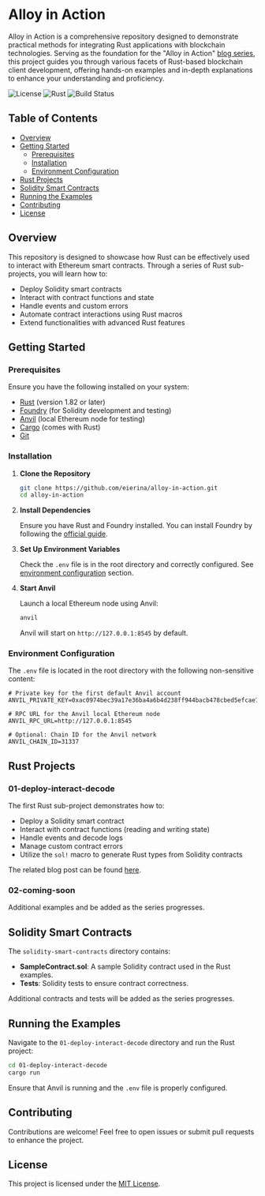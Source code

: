 # Alloy in Action

Alloy in Action is a comprehensive repository designed to demonstrate practical methods for integrating Rust applications with blockchain technologies. Serving as the foundation for the "Alloy in Action" [blog series](https://block-zero.io/blog/alloy-in-action/introduction), this project guides you through various facets of Rust-based blockchain client development, offering hands-on examples and in-depth explanations to enhance your understanding and proficiency.

![License](https://img.shields.io/badge/license-MIT-blue.svg)
![Rust](https://img.shields.io/badge/rust-1.82+-lightgray.svg)
![Build Status](https://img.shields.io/badge/build-passing-brightgreen.svg)

## Table of Contents

- [Overview](#overview)
- [Getting Started](#getting-started)
  - [Prerequisites](#prerequisites)
  - [Installation](#installation)
  - [Environment Configuration](#environment-configuration)
- [Rust Projects](#rust-projects)
- [Solidity Smart Contracts](#solidity-smart-contracts)
- [Running the Examples](#running-the-examples)
- [Contributing](#contributing)
- [License](#license)

## Overview

This repository is designed to showcase how Rust can be effectively used to interact with Ethereum smart contracts. Through a series of Rust sub-projects, you will learn how to:

- Deploy Solidity smart contracts
- Interact with contract functions and state
- Handle events and custom errors
- Automate contract interactions using Rust macros
- Extend functionalities with advanced Rust features

## Getting Started

### Prerequisites

Ensure you have the following installed on your system:

- [Rust](https://www.rust-lang.org/tools/install) (version 1.82 or later)
- [Foundry](https://getfoundry.sh/) (for Solidity development and testing)
- [Anvil](https://book.getfoundry.sh/anvil) (local Ethereum node for testing)
- [Cargo](https://doc.rust-lang.org/cargo/) (comes with Rust)
- [Git](https://git-scm.com/)

### Installation

1. **Clone the Repository**

   ```bash
   git clone https://github.com/eierina/alloy-in-action.git
   cd alloy-in-action
   ```

2. **Install Dependencies**

   Ensure you have Rust and Foundry installed. You can install Foundry by following the [official guide](https://book.getfoundry.sh/getting-started/installation).

3. **Set Up Environment Variables**

   Check the `.env` file is in the root directory and correctly configured. See [environment configuration](#environment-configuration) section.

4. **Start Anvil**

   Launch a local Ethereum node using Anvil:

   ```bash
   anvil
   ```
   Anvil will start on `http://127.0.0.1:8545` by default.

### Environment Configuration

The `.env` file is located in the root directory with the following non-sensitive content:

   ```env
   # Private key for the first default Anvil account
   ANVIL_PRIVATE_KEY=0xac0974bec39a17e36ba4a6b4d238ff944bacb478cbed5efcae784d7bf4f2ff80

   # RPC URL for the Anvil local Ethereum node
   ANVIL_RPC_URL=http://127.0.0.1:8545

   # Optional: Chain ID for the Anvil network
   ANVIL_CHAIN_ID=31337
   ```

## Rust Projects

### 01-deploy-interact-decode

The first Rust sub-project demonstrates how to:

- Deploy a Solidity smart contract
- Interact with contract functions (reading and writing state)
- Handle events and decode logs
- Manage custom contract errors
- Utilize the `sol!` macro to generate Rust types from Solidity contracts

The related blog post can be found [here](https://block-zero.io/blog/alloy-in-action/introduction).

### 02-coming-soon

Additional examples and be added as the series progresses.

## Solidity Smart Contracts

The `solidity-smart-contracts` directory contains:

- **SampleContract.sol**: A sample Solidity contract used in the Rust examples.
- **Tests**: Solidity tests to ensure contract correctness.

Additional contracts and tests will be added as the series progresses.

## Running the Examples

Navigate to the `01-deploy-interact-decode` directory and run the Rust project:

```bash
cd 01-deploy-interact-decode
cargo run
```

Ensure that Anvil is running and the `.env` file is properly configured.

## Contributing

Contributions are welcome! Feel free to open issues or submit pull requests to enhance the project.

## License

This project is licensed under the [MIT License](LICENSE).
